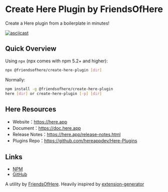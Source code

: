 # Create Here Plugin by FriendsOfHere

Create a Here plugin from a boilerplate in minutes!

[![asciicast](https://asciinema.org/a/dy6rjTfRKQBIklAQfjzY5XemW.svg)](https://asciinema.org/a/dy6rjTfRKQBIklAQfjzY5XemW)

## Quick Overview

Using `npx` (npx comes with npm 5.2+ and higher):
```sh
npx @friendsofhere/create-here-plugin [dir]
```

Normally:
```sh
npm install -g @friendsofhere/create-here-plugin
here [dir] or create-here-plugin [-p] [dir]
```

## Here Resources
* Website：https://here.app
* Document：https://doc.here.app
* Release Notes：https://here.app/release-notes.html
* Plugins Repo：https://github.com/hereappdev/Here-Plugins

## Links

- [NPM](https://www.npmjs.com/package/@friendsofhere/create-here-plugin)
- [GitHub](https://github.com/FriendsOfHere/plugin-generator)

A utility by [FriendsOfHere](https://github.com/FriendsOfHere).
Heavily inspired by [extension-generator](https://github.com/FriendsOfFlarum/extension-generator)
